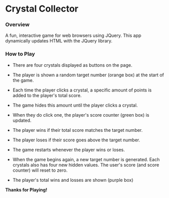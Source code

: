 # Crystal Collector

### Overview

A fun, interactive game for web browsers using JQuery. This app dynamically updates HTML with the JQuery library. 

### How to Play

* There are four crystals displayed as buttons on the page.

* The player is shown a random target number (orange box) at the start of the game.

* Each time the player clicks a crystal, a specific amount of points is added to the player's total score. 

* The game hides this amount until the player clicks a crystal.

* When they do click one, the player's score counter (green box) is updated.

* The player wins if their total score matches the target number.

* The player loses if their score goes above the target number.

* The game restarts whenever the player wins or loses.

* When the game begins again, a new target number is generated. Each crystals also has four new hidden values. The user's score (and score counter) will reset to zero.

* The player's total wins and losses are shown (purple box)

**Thanks for Playing!**